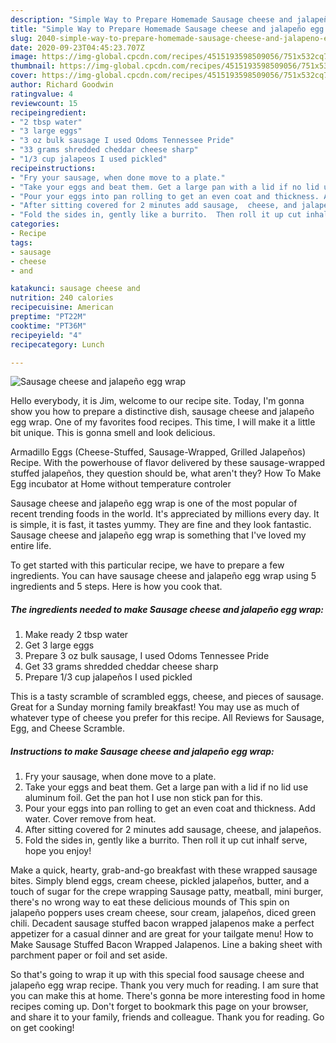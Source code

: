 ```yaml
---
description: "Simple Way to Prepare Homemade Sausage cheese and jalapeño egg wrap"
title: "Simple Way to Prepare Homemade Sausage cheese and jalapeño egg wrap"
slug: 2040-simple-way-to-prepare-homemade-sausage-cheese-and-jalapeno-egg-wrap
date: 2020-09-23T04:45:23.707Z
image: https://img-global.cpcdn.com/recipes/4515193598509056/751x532cq70/sausage-cheese-and-jalapeno-egg-wrap-recipe-main-photo.jpg
thumbnail: https://img-global.cpcdn.com/recipes/4515193598509056/751x532cq70/sausage-cheese-and-jalapeno-egg-wrap-recipe-main-photo.jpg
cover: https://img-global.cpcdn.com/recipes/4515193598509056/751x532cq70/sausage-cheese-and-jalapeno-egg-wrap-recipe-main-photo.jpg
author: Richard Goodwin
ratingvalue: 4
reviewcount: 15
recipeingredient:
- "2 tbsp water"
- "3 large eggs"
- "3 oz bulk sausage I used Odoms Tennessee Pride"
- "33 grams shredded cheddar cheese sharp"
- "1/3 cup jalapeos I used pickled"
recipeinstructions:
- "Fry your sausage, when done move to a plate."
- "Take your eggs and beat them. Get a large pan with a lid if no lid use aluminum foil. Get the pan hot I use non stick pan for this."
- "Pour your eggs into pan rolling to get an even coat and thickness. Add water. Cover remove from heat."
- "After sitting covered for 2 minutes add sausage,  cheese, and jalapeños."
- "Fold the sides in, gently like a burrito.  Then roll it up cut inhalf serve, hope you enjoy!"
categories:
- Recipe
tags:
- sausage
- cheese
- and

katakunci: sausage cheese and 
nutrition: 240 calories
recipecuisine: American
preptime: "PT22M"
cooktime: "PT36M"
recipeyield: "4"
recipecategory: Lunch

---
```



![Sausage cheese and jalapeño egg wrap](https://img-global.cpcdn.com/recipes/4515193598509056/751x532cq70/sausage-cheese-and-jalapeno-egg-wrap-recipe-main-photo.jpg)

Hello everybody, it is Jim, welcome to our recipe site. Today, I'm gonna show you how to prepare a distinctive dish, sausage cheese and jalapeño egg wrap. One of my favorites food recipes. This time, I will make it a little bit unique. This is gonna smell and look delicious.

Armadillo Eggs (Cheese-Stuffed, Sausage-Wrapped, Grilled Jalapeños) Recipe. With the powerhouse of flavor delivered by these sausage-wrapped stuffed jalapeños, they question should be, what aren&#39;t they? How To Make Egg incubator at Home without temperature controler

Sausage cheese and jalapeño egg wrap is one of the most popular of recent trending foods in the world. It's appreciated by millions every day. It is simple, it is fast, it tastes yummy. They are fine and they look fantastic. Sausage cheese and jalapeño egg wrap is something that I've loved my entire life.


To get started with this particular recipe, we have to prepare a few ingredients. You can have sausage cheese and jalapeño egg wrap using 5 ingredients and 5 steps. Here is how you cook that.

<!--inarticleads1-->

##### The ingredients needed to make Sausage cheese and jalapeño egg wrap:

1. Make ready 2 tbsp water
1. Get 3 large eggs
1. Prepare 3 oz bulk sausage, I used Odoms Tennessee Pride
1. Get 33 grams shredded cheddar cheese sharp
1. Prepare 1/3 cup jalapeños I used pickled


This is a tasty scramble of scrambled eggs, cheese, and pieces of sausage. Great for a Sunday morning family breakfast! You may use as much of whatever type of cheese you prefer for this recipe. All Reviews for Sausage, Egg, and Cheese Scramble. 

<!--inarticleads2-->

##### Instructions to make Sausage cheese and jalapeño egg wrap:

1. Fry your sausage, when done move to a plate.
1. Take your eggs and beat them. Get a large pan with a lid if no lid use aluminum foil. Get the pan hot I use non stick pan for this.
1. Pour your eggs into pan rolling to get an even coat and thickness. Add water. Cover remove from heat.
1. After sitting covered for 2 minutes add sausage,  cheese, and jalapeños.
1. Fold the sides in, gently like a burrito.  Then roll it up cut inhalf serve, hope you enjoy!


Make a quick, hearty, grab-and-go breakfast with these wrapped sausage bites. Simply blend eggs, cream cheese, pickled jalapeños, butter, and a touch of sugar for the crepe wrapping Sausage patty, meatball, mini burger, there&#39;s no wrong way to eat these delicious mounds of This spin on jalapeño poppers uses cream cheese, sour cream, jalapeños, diced green chili. Decadent sausage stuffed bacon wrapped jalapenos make a perfect appetizer for a casual dinner and are great for your tailgate menu! How to Make Sausage Stuffed Bacon Wrapped Jalapenos. Line a baking sheet with parchment paper or foil and set aside. 

So that's going to wrap it up with this special food sausage cheese and jalapeño egg wrap recipe. Thank you very much for reading. I am sure that you can make this at home. There's gonna be more interesting food in home recipes coming up. Don't forget to bookmark this page on your browser, and share it to your family, friends and colleague. Thank you for reading. Go on get cooking!
